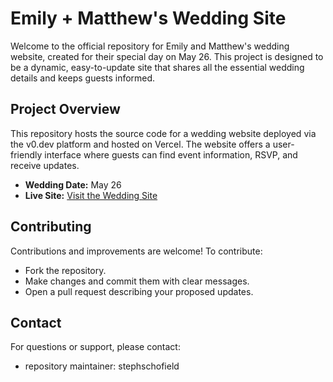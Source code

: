 # Emily + Matthew's Wedding Site

Welcome to the official repository for Emily and Matthew's wedding website, created for their special day on May 26. This project is designed to be a dynamic, easy-to-update site that shares all the essential wedding details and keeps guests informed.

## Project Overview

This repository hosts the source code for a wedding website deployed via the v0.dev platform and hosted on Vercel. The website offers a user-friendly interface where guests can find event information, RSVP, and receive updates.

- **Wedding Date:** May 26
- **Live Site:** [Visit the Wedding Site](https://vercel.com/sschofield-microsoftcos-projects/v0-emily-matthew-s-wedding-may-26)

## Contributing

Contributions and improvements are welcome! To contribute:

- Fork the repository.
- Make changes and commit them with clear messages.
- Open a pull request describing your proposed updates.

## Contact

For questions or support, please contact:

- repository maintainer: stephschofield
